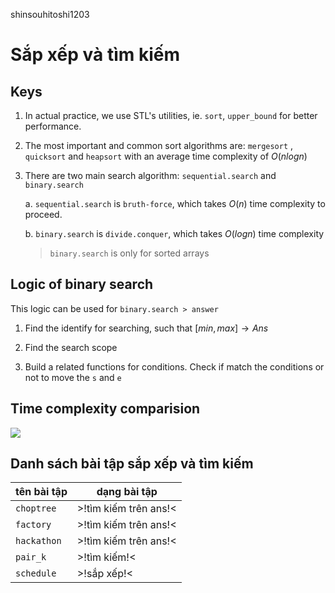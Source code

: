 shinsouhitoshi1203
# Sắp xếp và tìm kiếm
## Keys

1. In actual practice, we use STL's utilities, ie. `sort`, `upper_bound` for better performance.

2. The most important and common sort algorithms are:
`mergesort` , `quicksort` and `heapsort` with an average time complexity of $O(nlogn)$

3. There are two main search algorithm: `sequential.search` and `binary.search`

    a. `sequential.search` is `bruth-force`, which takes $O(n)$ time complexity to proceed.

    b. `binary.search` is `divide.conquer`, which takes $O(logn)$ time complexity

    > `binary.search` is only for sorted arrays

## Logic of binary search

This logic can be used for `binary.search > answer`

1. Find the identify for searching, such that $[min, max] \rightarrow Ans$

2. Find the search scope

3. Build a related functions for conditions. Check if match the conditions or not to move the `s` and `e`

## Time complexity comparision

<img src="https://baadamsecurity.com/wp-content/uploads/2024/10/Logarithmic-time-complexity-blog-1.jpg" />


## Danh sách bài tập sắp xếp và tìm kiếm

| tên bài tập | dạng bài tập |
| ----------- | ------------ |
| `choptree` | >!tìm kiếm trên ans!< |
| `factory` | >!tìm kiếm trên ans!< |
| `hackathon` | >!tìm kiếm trên ans!< |
| `pair_k` | >!tìm kiếm!< |
| `schedule` | >!sắp xếp!< |